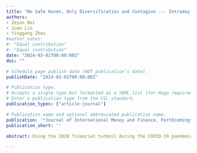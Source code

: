 ```yaml
---
title: "No Safe Haven, Only Diversification and Contagion --- Intraday Evidence around the COVID-19 Pandemic"
authors:
- Zeyun Bei
- Juan Lin
- Yinggang Zhou
#author_notes:
#- "Equal contribution"
#- "Equal contribution"
date: "2024-03-01T00:00:00Z"
doi: ""

# Schedule page publish date (NOT publication's date).
publishDate: "2024-03-01T00:00:00Z"

# Publication type.
# Accepts a single type but formatted as a YAML list (for Hugo requirements).
# Enter a publication type from the CSL standard.
publication_types: ["article-journal"]

# Publication name and optional abbreviated publication name.
publication: '*Journal of International Money and Finance, Forthcoming*'
publication_short: ''

abstract: Using the 2020 financial turmoil during the COVID-19 pandemic as a laboratory, we examine contagion, safe-haven, and diversification effects across stocks, gold, and oil. We develop a unified approach to quantify these effects using multivariate downside-to-upside and downside-to-downside CoVaR measures. Although gold lost its safe-haven glitter in the early pandemic, a diversification benefit still existed in the form of reduced downside risk and upside potential. However, strong contagion among the three assets occurred after the worldwide pandemic was declared on March 11, 2020. Further analysis shows that pandemic-related fear diminished diversification benefits of gold investment and exacerbated contagion spillovers. 

---
```


